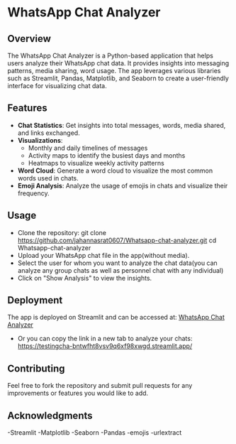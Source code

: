 # WhatsApp Chat Analyzer

## Overview
The WhatsApp Chat Analyzer is a Python-based application that helps users analyze their WhatsApp chat data. It provides insights into messaging patterns, media sharing, word usage.
The app leverages various libraries such as Streamlit, Pandas, Matplotlib, and Seaborn to create a user-friendly interface for visualizing chat data.

## Features
- **Chat Statistics**: Get insights into total messages, words, media shared, and links exchanged.
- **Visualizations**:
  - Monthly and daily timelines of messages
  - Activity maps to identify the busiest days and months
  - Heatmaps to visualize weekly activity patterns
- **Word Cloud**: Generate a word cloud to visualize the most common words used in chats.
- **Emoji Analysis**: Analyze the usage of emojis in chats and visualize their frequency.
  
## Usage
- Clone the repository:
    git clone https://github.com/jahannasrat0607/Whatsapp-chat-analyzer.git
    cd Whatsapp-chat-analyzer
- Upload your WhatsApp chat file in the app(without media).
- Select the user for whom you want to analyze the chat data(you can analyze any group chats as well as personnel chat with any individual)
- Click on "Show Analysis" to view the insights.

## Deployment
The app is deployed on Streamlit and can be accessed at: [WhatsApp Chat Analyzer](https://testingcha-bntwfht8vsv9q6xf98xwgd.streamlit.app/)
- Or you can copy the link in a new tab to analyze your chats: https://testingcha-bntwfht8vsv9q6xf98xwgd.streamlit.app/

## Contributing
Feel free to fork the repository and submit pull requests for any improvements or features you would like to add.

## Acknowledgments
-Streamlit
-Matplotlib
-Seaborn
-Pandas
-emojis
-urlextract
